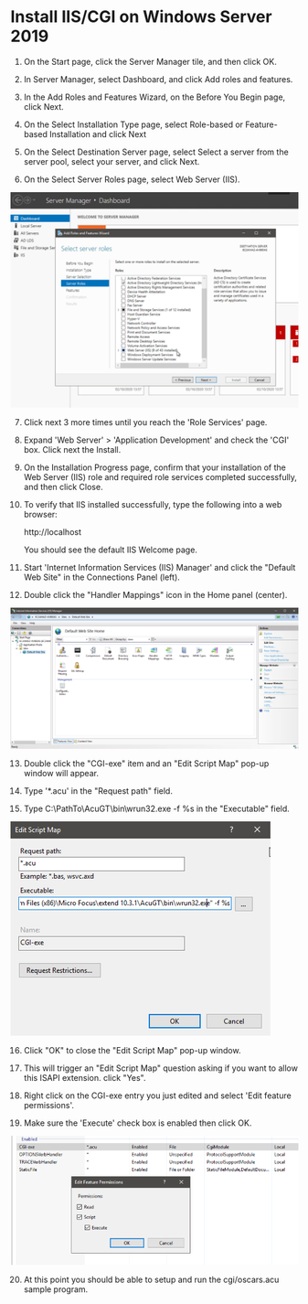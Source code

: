 # Install IIS/CGI on Windows Server 2019  

1. On the Start page, click the Server Manager tile, and then click OK.   

2. In Server Manager, select Dashboard, and click Add roles and features.  

3. In the Add Roles and Features Wizard, on the Before You Begin page, click Next.  

4. On the Select Installation Type page, select Role-based or Feature-based Installation and click Next  

5. On the Select Destination Server page, select Select a server from the server pool, select your server, and click Next.  

6. On the Select Server Roles page, select Web Server (IIS).  

![1](images/iis-1.png)

7. Click next 3 more times until you reach the 'Role Services' page.

8. Expand 'Web Server' > 'Application Development' and check the 'CGI' box. Click next the Install.

9. On the Installation Progress page, confirm that your installation of the Web Server (IIS) role and required role services completed successfully, and then click Close.  

10. To verify that IIS installed successfully, type the following into a web browser:  

    http://localhost  

    You should see the default IIS Welcome page.   

11. Start 'Internet Information Services (IIS) Manager' and click the "Default Web Site" in the Connections Panel (left).  

12. Double click the "Handler Mappings" icon in the Home panel (center).  

![2](images/iis-2.png)

13. Double click the "CGI-exe" item and an "Edit Script Map" pop-up window will appear.  

14. Type '*.acu' in the "Request path" field.  

15. Type C:\PathTo\AcuGT\bin\wrun32.exe -f %s in the "Executable" field.  

![3](images/iis-3.png)

16. Click "OK" to close the "Edit Script Map" pop-up window.  

17. This will trigger an "Edit Script Map" question asking if you want to allow this ISAPI extension. click "Yes".  

18. Right click on the CGI-exe entry you just edited and select 'Edit feature permissions'.  

19. Make sure the 'Execute' check box is enabled then click OK.  

![4](images/iis-4.png)

20. At this point you should be able to setup and run the cgi/oscars.acu sample program.  

